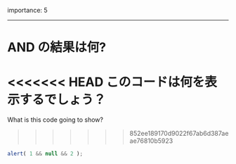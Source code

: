 importance: 5

---

# AND の結果は何?

<<<<<<< HEAD
このコードは何を表示するでしょう？
=======
What is this code going to show?
>>>>>>> 852ee189170d9022f67ab6d387aeae76810b5923

```js
alert( 1 && null && 2 );
```
